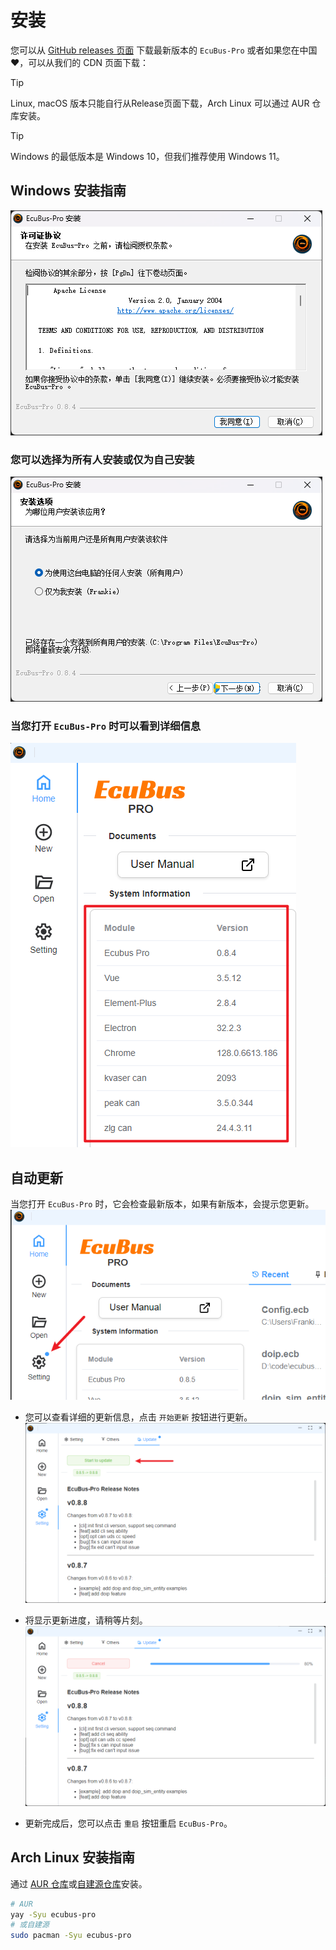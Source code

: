 # 安装

您可以从 [GitHub releases 页面](https://github.com/ecubus/EcuBus-Pro/releases) 下载最新版本的 `EcuBus-Pro`
或者如果您在中国❤️，可以从我们的 CDN 页面下载：<CustomComponent/>

> [!TIP]
> Linux, macOS 版本只能自行从Release页面下载，Arch Linux 可以通过 AUR 仓库安装。

> [!TIP]
> Windows 的最低版本是 Windows 10，但我们推荐使用 Windows 11。

## Windows 安装指南

![alt text](../../media/about/image.png)

### 您可以选择为所有人安装或仅为自己安装

![alt text](../../media/about/image-1.png)

### 当您打开 `EcuBus-Pro` 时可以看到详细信息

![alt text](../../media/about/image-2.png)

## 自动更新

当您打开 `EcuBus-Pro` 时，它会检查最新版本，如果有新版本，会提示您更新。
![alt text](../../media/about/update1.png)

- 您可以查看详细的更新信息，点击 `开始更新` 按钮进行更新。
  ![alt text](../../media/about/update2.png)

- 将显示更新进度，请稍等片刻。
  ![alt text](../../media/about/update3.png)

- 更新完成后，您可以点击 `重启` 按钮重启 `EcuBus-Pro`。

## Arch Linux 安装指南

通过 [AUR 仓库](https://aur.archlinux.org/packages/ecubus-pro)或[自建源仓库](https://github.com/taotieren/aur-repo)安装。

```bash
# AUR
yay -Syu ecubus-pro
# 或自建源
sudo pacman -Syu ecubus-pro
```

<script setup>
import CustomComponent from './../../component/download.vue'
</script> 
